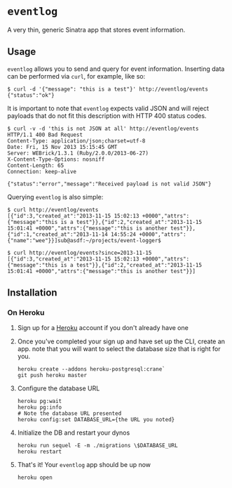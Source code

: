# `eventlog`

A very thin, generic Sinatra app that stores event information.

## Usage

`eventlog` allows you to send and query for event information. Inserting
data can be performed via `curl`, for example, like so:

```
$ curl -d '{"message": "this is a test"}' http://eventlog/events
{"status":"ok"}
```

It is important to note that `eventlog` expects valid JSON and will reject
payloads that do not fit this description with HTTP 400 status codes.

```
$ curl -v -d 'this is not JSON at all' http://eventlog/events 
HTTP/1.1 400 Bad Request 
Content-Type: application/json;charset=utf-8
Date: Fri, 15 Nov 2013 15:15:45 GMT
Server: WEBrick/1.3.1 (Ruby/2.0.0/2013-06-27)
X-Content-Type-Options: nosniff
Content-Length: 65
Connection: keep-alive

{"status":"error","message":"Received payload is not valid JSON"}
```

Querying `eventlog` is also simple:

```
$ curl http://eventlog/events
[{"id":3,"created_at":"2013-11-15 15:02:13 +0000","attrs":{"message":"this is a test"}},{"id":2,"created_at":"2013-11-15 15:01:41 +0000","attrs":{"message":"this is another test"}},{"id":1,"created_at":"2013-11-14 14:55:24 +0000","attrs":{"name":"wee"}}]sub@asdf:~/projects/event-logger$ 

$ curl http://eventlog/events?since=2013-11-15
[{"id":3,"created_at":"2013-11-15 15:02:13 +0000","attrs":{"message":"this is a test"}},{"id":2,"created_at":"2013-11-15 15:01:41 +0000","attrs":{"message":"this is another test"}}]
```

## Installation
### On Heroku
1. Sign up for a [Heroku](http://www.heroku.com/) account if you don't already have one

2. Once you've completed your sign up and have set up the CLI, create an app.
    note that you will want to select the database size that is right for you.

    ```
    heroku create --addons heroku-postgresql:crane`
    git push heroku master
    ```

3. Configure the database URL

    ```
    heroku pg:wait
    heroku pg:info
    # Note the database URL presented
    heroku config:set DATABASE_URL={the URL you noted}
    ```

4. Initialize the DB and restart your dynos

    ```
    heroku run sequel -E -m ./migrations \$DATABASE_URL
    heroku restart
    ```

5. That's it! Your `eventlog` app should be up now

    ```
    heroku open
    ```

